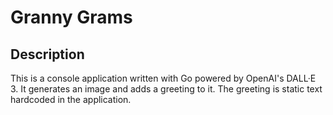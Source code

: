 # Granny Grams

## Description

This is a console application written with Go powered by OpenAI's DALL·E 3. It generates an image and adds a greeting to it. The greeting is static text hardcoded in the application.

